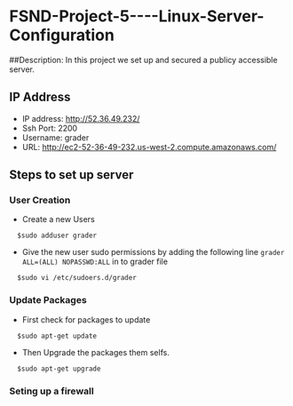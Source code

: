 # FSND-Project-5----Linux-Server-Configuration

##Description:
In this project we set up and secured a publicy accessible server.

## IP Address
* IP address: http://52.36.49.232/
* Ssh Port: 2200
* Username: grader
* URL: http://ec2-52-36-49-232.us-west-2.compute.amazonaws.com/

## Steps to set up server

### User Creation 
* Create a new Users
```
  $sudo adduser grader
```
* Give the new user sudo permissions by adding the following line `grader ALL=(ALL) NOPASSWD:ALL` in to grader file
```
  $sudo vi /etc/sudoers.d/grader
```

### Update Packages
* First check for packages to update
```
  $sudo apt-get update
```
* Then Upgrade the packages them selfs. 
```
  $sudo apt-get upgrade
```

### Seting up a firewall
